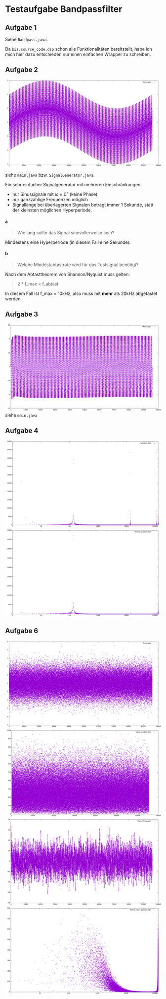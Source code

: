 Testaufgabe Bandpassfilter
==========================

Aufgabe 1
---------
Siehe `Bandpass.java`.

Da `biz.source_code.dsp` schon alle Funktionalitäten bereitstellt, habe ich mich hier
dazu entschieden nur einen einfachen Wrapper zu schreiben.

Aufgabe 2
---------

![Signal](./graphics/signal.png "Signal aus 1Hz, 100Hz und 10kHz")

siehe `main.java` bzw. `SignalGenerator.java`.

Ein sehr einfacher Signalgenerator mit mehreren Einschränkungen:
* nur Sinussignale mit ω = 0° (keine Phase)
* nur ganzzahlige Frequenzen möglich
* Signallänge bei überlagerten Signalen beträgt immer 1 Sekunde, 
    statt der kleinsten möglichen Hyperperiode.
    
#### a
> Wie lang sollte das Signal sinnvollerweise sein? 

Mindestens eine Hyperperiode (in diesem Fall eine Sekunde).

#### b
> Welche Mindestabtastrate wird für das Testsignal benötigt?

Nach dem Abtasttheorem von Shannon/Nyquist muss gelten:
> 2 * f_max < f_abtast

In diesem Fall ist f_max = 10kHz, also muss mit **mehr** als 20kHz abgetastet werden.

Aufgabe 3
---------

![Signal](./graphics/filtered.png "Gefiltertes Signal")
siehe `main.java`

Aufgabe 4
---------
 
![Signal](./graphics/spectrum.png "Spektrum des Originalsignals")
![Signal](./graphics/filtered_spectrum.png "Spektrum des gefilterten Signals")


Aufgabe 6
---------
 
![Signal](./graphics/noise.png "Rauschsignal")
![Signal](./graphics/noise_spectrum.png "Rauschsignal Spektrum")
![Signal](./graphics/filtered_noise.png "Gefiltertes Rauschsignal")
![Signal](./graphics/filtered_noise_spectrum.png "Gefiltertes Rauschsignal Spektrum")